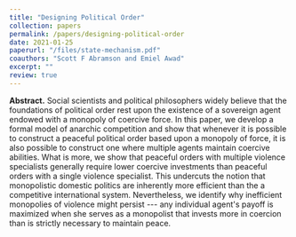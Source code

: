 ```yaml
---
title: "Designing Political Order"
collection: papers
permalink: /papers/designing-political-order
date: 2021-01-25
paperurl: "/files/state-mechanism.pdf"
coauthors: "Scott F Abramson and Emiel Awad"
excerpt: ""
review: true
---
```


**Abstract.**
Social scientists and political philosophers widely believe that the foundations of political order rest upon the existence of a sovereign agent endowed with a monopoly of coercive force.
In this paper, we develop a formal model of anarchic competition and show that whenever it is possible to construct a peaceful political order based upon a monopoly of force, it is also possible to construct one where multiple agents maintain coercive abilities. What is more, we show that peaceful orders with multiple violence specialists generally require lower coercive investments than peaceful orders with a single violence specialist.
This undercuts the notion that monopolistic domestic politics are inherently more efficient than the a competitive international system.
Nevertheless, we identify why inefficient monopolies of violence might persist --- any individual agent's payoff is maximized when she serves as a monopolist that invests more in coercion than is strictly necessary to maintain peace.

